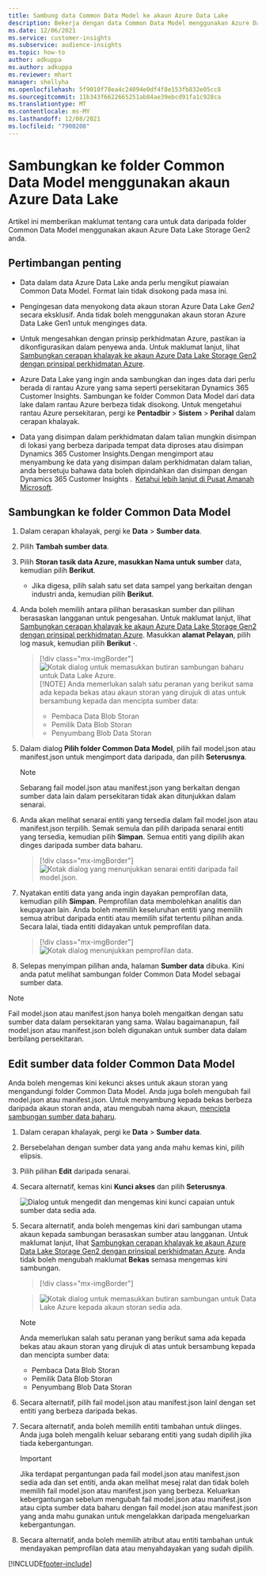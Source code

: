 ```yaml
---
title: Sambung data Common Data Model ke akaun Azure Data Lake
description: Bekerja dengan data Common Data Model menggunakan Azure Data Lake Storage.
ms.date: 12/06/2021
ms.service: customer-insights
ms.subservice: audience-insights
ms.topic: how-to
author: adkuppa
ms.author: adkuppa
ms.reviewer: mhart
manager: shellyha
ms.openlocfilehash: 5f9010f78ea4c24094e0df4f8e153fb832e05cc8
ms.sourcegitcommit: 11b343f6622665251ab84ae39ebcd91fa1c928ca
ms.translationtype: MT
ms.contentlocale: ms-MY
ms.lasthandoff: 12/08/2021
ms.locfileid: "7900208"
---
```

# <a name="connect-to-a-common-data-model-folder-using-an-azure-data-lake-account"></a>Sambungkan ke folder Common Data Model menggunakan akaun Azure Data Lake

Artikel ini memberikan maklumat tentang cara untuk data daripada folder Common Data Model menggunakan akaun Azure Data Lake Storage Gen2 anda.

## <a name="important-considerations"></a>Pertimbangan penting

- Data dalam data Azure Data Lake anda perlu mengikut piawaian Common Data Model. Format lain tidak disokong pada masa ini.

- Pengingesan data menyokong data akaun storan Azure Data Lake *Gen2* secara eksklusif. Anda tidak boleh menggunakan akaun storan Azure Data Lake Gen1 untuk menginges data.

- Untuk mengesahkan dengan prinsip perkhidmatan Azure, pastikan ia dikonfigurasikan dalam penyewa anda. Untuk maklumat lanjut, lihat [Sambungkan cerapan khalayak ke akaun Azure Data Lake Storage Gen2 dengan prinsipal perkhidmatan Azure](connect-service-principal.md).

- Azure Data Lake yang ingin anda sambungkan dan inges data dari perlu berada di rantau Azure yang sama seperti persekitaran Dynamics 365 Customer Insights. Sambungan ke folder Common Data Model dari data lake dalam rantau Azure berbeza tidak disokong. Untuk mengetahui rantau Azure persekitaran, pergi ke **Pentadbir** > **Sistem** > **Perihal** dalam cerapan khalayak.

- Data yang disimpan dalam perkhidmatan dalam talian mungkin disimpan di lokasi yang berbeza daripada tempat data diproses atau disimpan Dynamics 365 Customer Insights.Dengan mengimport atau menyambung ke data yang disimpan dalam perkhidmatan dalam talian, anda bersetuju bahawa data boleh dipindahkan dan disimpan dengan Dynamics 365 Customer Insights .  [Ketahui lebih lanjut di Pusat Amanah Microsoft](https://www.microsoft.com/trust-center).

## <a name="connect-to-a-common-data-model-folder"></a>Sambungkan ke folder Common Data Model

1. Dalam cerapan khalayak, pergi ke **Data** > **Sumber data**.

1. Pilih **Tambah sumber data**.

1. Pilih **Storan tasik data Azure, masukkan Nama untuk** **sumber** data, kemudian pilih **Berikut**.

   - Jika digesa, pilih salah satu set data sampel yang berkaitan dengan industri anda, kemudian pilih **Berikut**. 

1. Anda boleh memilih antara pilihan berasaskan sumber dan pilihan berasaskan langganan untuk pengesahan. Untuk maklumat lanjut, lihat [Sambungkan cerapan khalayak ke akaun Azure Data Lake Storage Gen2 dengan prinsipal perkhidmatan Azure](connect-service-principal.md). Masukkan **alamat Pelayan**, pilih log masuk, kemudian pilih **Berikut** **·**.
   > [!div class="mx-imgBorder"]
   > ![Kotak dialog untuk memasukkan butiran sambungan baharu untuk Data Lake Azure.](media/enter-new-storage-details.png)
   > [!NOTE]
   > Anda memerlukan salah satu peranan yang berikut sama ada kepada bekas atau akaun storan yang dirujuk di atas untuk bersambung kepada dan mencipta sumber data:
   >  - Pembaca Data Blob Storan
   >  - Pemilik Data Blob Storan
   >  - Penyumbang Blob Data Storan

1. Dalam dialog **Pilih folder Common Data Model**, pilih fail model.json atau manifest.json untuk mengimport data daripada, dan pilih **Seterusnya**.
   > [!NOTE]
   > Sebarang fail model.json atau manifest.json yang berkaitan dengan sumber data lain dalam persekitaran tidak akan ditunjukkan dalam senarai.

1. Anda akan melihat senarai entiti yang tersedia dalam fail model.json atau manifest.json terpilih. Semak semula dan pilih daripada senarai entiti yang tersedia, kemudian pilih **Simpan**. Semua entiti yang dipilih akan dinges daripada sumber data baharu.
   > [!div class="mx-imgBorder"]
   > ![Kotak dialog yang menunjukkan senarai entiti daripada fail model.json.](media/review-entities.png)

8. Nyatakan entiti data yang anda ingin dayakan pemprofilan data, kemudian pilih **Simpan**. Pemprofilan data membolehkan analitis dan keupayaan lain. Anda boleh memilih keseluruhan entiti yang memilih semua atribut daripada entiti atau memilih sifat tertentu pilihan anda. Secara lalai, tiada entiti didayakan untuk pemprofilan data.
   > [!div class="mx-imgBorder"]
   > ![Kotak dialog menunjukkan pemprofilan data.](media/dataprofiling-entities.png)

9. Selepas menyimpan pilihan anda, halaman **Sumber data** dibuka. Kini anda patut melihat sambungan folder Common Data Model sebagai sumber data.

> [!NOTE]
> Fail model.json atau manifest.json hanya boleh mengaitkan dengan satu sumber data dalam persekitaran yang sama. Walau bagaimanapun, fail model.json atau manifest.json boleh digunakan untuk sumber data dalam berbilang persekitaran.

## <a name="edit-a-common-data-model-folder-data-source"></a>Edit sumber data folder Common Data Model

Anda boleh mengemas kini kekunci akses untuk akaun storan yang mengandungi folder Common Data Model. Anda juga boleh mengubah fail model.json atau manifest.json. Untuk menyambung kepada bekas berbeza daripada akaun storan anda, atau mengubah nama akaun, [mencipta sambungan sumber data baharu](#connect-to-a-common-data-model-folder).

1. Dalam cerapan khalayak, pergi ke **Data** > **Sumber data**.

2. Bersebelahan dengan sumber data yang anda mahu kemas kini, pilih elipsis.

3. Pilih pilihan **Edit** daripada senarai.

4. Secara alternatif, kemas kini **Kunci akses** dan pilih **Seterusnya**.

   ![Dialog untuk mengedit dan mengemas kini kunci capaian untuk sumber data sedia ada.](media/edit-access-key.png)

5. Secara alternatif, anda boleh mengemas kini dari sambungan utama akaun kepada sambungan berasaskan sumber atau langganan. Untuk maklumat lanjut, lihat [Sambungkan cerapan khalayak ke akaun Azure Data Lake Storage Gen2 dengan prinsipal perkhidmatan Azure](connect-service-principal.md). Anda tidak boleh mengubah maklumat **Bekas** semasa mengemas kini sambungan.
   > [!div class="mx-imgBorder"]

   > ![Kotak dialog untuk memasukkan butiran sambungan untuk Data Lake Azure kepada akaun storan sedia ada.](media/enter-existing-storage-details.png)

   > [!NOTE]
   > Anda memerlukan salah satu peranan yang berikut sama ada kepada bekas atau akaun storan yang dirujuk di atas untuk bersambung kepada dan mencipta sumber data:
   >  - Pembaca Data Blob Storan
   >  - Pemilik Data Blob Storan
   >  - Penyumbang Blob Data Storan


6. Secara alternatif, pilih fail model.json atau manifest.json lainl dengan set entiti yang berbeza daripada bekas.

7. Secara alternatif, anda boleh memilih entiti tambahan untuk diinges. Anda juga boleh mengalih keluar sebarang entiti yang sudah dipilih jika tiada kebergantungan.

   > [!IMPORTANT]
   > Jika terdapat pergantungan pada fail model.json atau manifest.json sedia ada dan set entiti, anda akan melihat mesej ralat dan tidak boleh memilih fail model.json atau manifest.json yang berbeza. Keluarkan kebergantungan sebelum mengubah fail model.json atau manifest.json atau cipta sumber data baharu dengan fail model.json atau manifest.json yang anda mahu gunakan untuk mengelakkan daripada mengeluarkan kebergantungan.

8. Secara alternatif, anda boleh memilih atribut atau entiti tambahan untuk mendayakan pemprofilan data atau menyahdayakan yang sudah dipilih.   


[!INCLUDE[footer-include](../includes/footer-banner.md)]
